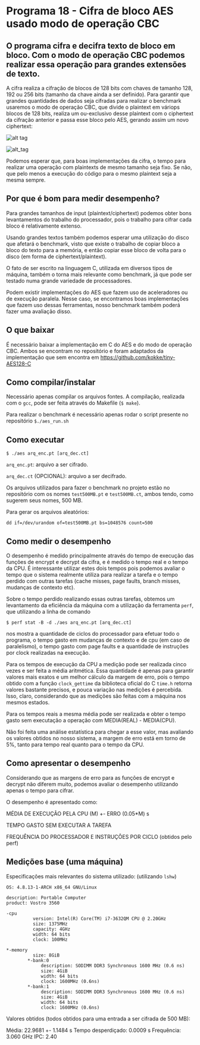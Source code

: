 # Programa 18 - Cifra de bloco AES usado modo de operação CBC
## O programa cifra e decifra texto de bloco em bloco. Com o modo de operação CBC podemos realizar essa operação para grandes extensões de texto.

A cifra realiza a cifração de blocos de 128 bits com chaves de tamanho 128, 192 ou 256 bits (tamanho da chave ainda a ser definido). Para garantir que grandes quantidades de dados seja cifradas para realizar o benchmark usaremos o modo de operação CBC, que divide o plaintext em váriops blocos de 128 bits, realiza um ou-exclusivo desse plaintext com o ciphertext da cifração anterior e passa esse bloco pelo AES, gerando assim um novo ciphertext:

![alt tag](https://upload.wikimedia.org/wikipedia/commons/8/80/CBC_encryption.svg)

![alt_tag](https://upload.wikimedia.org/wikipedia/commons/2/2a/CBC_decryption.svg)

Podemos esperar que, para boas implementações da cifra, o tempo para realizar uma operação com plaintexts de mesmo tamanho seja fixo. Se não, que pelo menos a execução do código para o mesmo plaintext seja a mesma sempre.

## Por que é bom para medir desempenho?

Para grandes tamanhos de input (plaintext/ciphertext) podemos obter bons levantamentos do trabalho do processador, pois o trabalho para cifrar cada bloco é relativamente extenso.

Usando grandes textos também podemos esperar uma utilização do disco que afetará o benchmark, visto que existe o trabalho de copiar bloco a bloco do texto para a memória, e então copiar esse bloco de volta para o disco (em forma de ciphertext/plaintext).

O fato de ser escrito na linguagem C, utilizada em diversos tipos de máquina, também o torna mais relevante como benchmark, já que pode ser testado numa grande variedade de processadores.

Podem existir implementações do AES que fazem uso de aceleradores ou de execução paralela. Nesse caso, se encontramos boas implementações que fazem uso dessas ferramentas, nosso benchmark também poderá fazer uma avaliação disso.

## O que baixar
É necessário baixar a implementação em C do AES e do modo de operação CBC. Ambos se encontram no repositório e foram adaptados da implementação que sem encontra em https://github.com/kokke/tiny-AES128-C

## Como compilar/instalar
Necessário apenas compilar os arquivos fontes. A compilação, realizada com o `gcc`, pode ser feita através do Makefile (`$ make`).

Para realizar o benchmark é necessário apenas rodar o script presente no repositório `$./aes_run.sh`

## Como executar
`$ ./aes arq_enc.pt [arq_dec.ct]`

`arq_enc.pt`: arquivo a ser cifrado.

`arq_dec.ct` (OPCIONAL): arquivo a ser decifrado.

Os arquivos utilizados para fazer o benchmark no projeto estão no repositório com os nomes `test500MB.pt` e `test500MB.ct`, ambos tendo, como sugerem seus nomes, 500 MB.

Para gerar os arquivos aleatórios:

```
dd if=/dev/urandom of=test500MB.pt bs=1048576 count=500
```

## Como medir o desempenho
O desempenho é medido principalmente através do tempo de execução das funções de encrypt e decrypt da cifra, e é medido o tempo real e o tempo da CPU. É interessante utilizar estes dois tempos pois podemos avaliar o tempo que o sistema realmente utiliza para realizar a tarefa e o tempo perdido com outras tarefas (cache misses, page faults, branch misses, mudanças de contexto etc).

Sobre o tempo perdido realizando essas outras tarefas, obtemos um levantamento da eficiência da máquina com a utilização da ferramenta `perf`, que utilizando a linha de comando

```
$ perf stat -B -d ./aes arq_enc.pt [arq_dec.ct]
```

nos mostra a quantidade de ciclos do processador para efetuar todo o programa, o tempo gasto em mudanças de contexto e de cpu (em caso de paralelismo), o tempo gasto com page faults e a quantidade de instruções por clock realizadas na execução.

Para os tempos de execução da CPU a medição pode ser realizada cinco vezes e ser feita a média aritmética. Essa quantidade é apenas para garantir valores mais exatos e um melhor cálculo da margem de erro, pois o tempo obtido com a função `clock_gettime` da biblioteca oficial do C `time.h` retorna valores bastante precisos, e pouca variação nas medições é percebida. Isso, claro, considerando que as medições são feitas com a máquina nos mesmos estados.

Para os tempos reais a mesma média pode ser realizada e obter o tempo gasto sem executação a operação com MEDIA(REAL) - MEDIA(CPU).

Não foi feita uma análise estatística para chegar a esse valor, mas avaliando os valores obtidos no nosso sistema, a margem de erro está em torno de 5%, tanto para tempo real quanto para o tempo da CPU.

## Como apresentar o desempenho

Considerando que as margens de erro para as funções de encrypt e decrypt não diferem muito, podemos avaliar o desempenho utilizando apenas o tempo para cifrar.

O desempenho é apresentado como:

MÉDIA DE EXECUÇÂO PELA CPU (M) +- ERRO (0.05*M) s

TEMPO GASTO SEM EXECUTAR A TAREFA

FREQUÊNCIA DO PROCESSADOR E INSTRUÇÔES POR CICLO (obtidos pelo perf)


## Medições base (uma máquina)

Especificações mais relevantes do sistema utilizado: (utilizando `lshw`)

```
OS: 4.8.13-1-ARCH x86_64 GNU/Linux
```

```
description: Portable Computer
product: Vostro 3560
```
```
-cpu
          version: Intel(R) Core(TM) i7-3632QM CPU @ 2.20GHz
          size: 1375MHz
          capacity: 4GHz
          width: 64 bits
          clock: 100MHz
```
```
*-memory
          size: 8GiB
        *-bank:0
             description: SODIMM DDR3 Synchronous 1600 MHz (0.6 ns)
             size: 4GiB
             width: 64 bits
             clock: 1600MHz (0.6ns)
        *-bank:1
             description: SODIMM DDR3 Synchronous 1600 MHz (0.6 ns)
             size: 4GiB
             width: 64 bits
             clock: 1600MHz (0.6ns)
```

Valores obtidos (todos obtidos para uma entrada a ser cifrada de 500 MB):

Média: 22.9681 +- 1.1484 s
Tempo desperdiçado: 0.0009 s
Frequência: 3.060 GHz
IPC: 2.40
